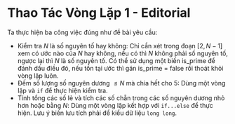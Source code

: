 # Thao Tác Vòng Lặp 1 - Editorial

Ta thực hiện ba công việc đúng như đề bài yêu cầu:

- Kiểm tra $N$ là số nguyên tố hay không: Chỉ cần xét trong đoạn $[2, N - 1]$ xem có ước nào của $N$ hay không, nếu có thì $N$ không phải số nguyên tố, ngược lại thì $N$ là số nguyên tố. Có thể sử dụng một biến $\text{is\_prime}$ để đánh dấu điều đó, nếu tồn tại ước thì gán $\text{is\_prime = false}$ rồi thoát khỏi vòng lặp luôn.
- Đếm số lượng số nguyên dương $\le N$ mà chia hết cho $5$: Dùng một vòng lặp và `if` để thực hiện kiểm tra.
- Tính tổng các số lẻ và tích các số chẵn trong các số nguyên dương nhỏ hơn hoặc bằng $N$: Dùng một vòng lặp kết hợp với `if...else` để thực hiện. Lưu ý biến lưu tích phải để kiểu dữ liệu `long long`.